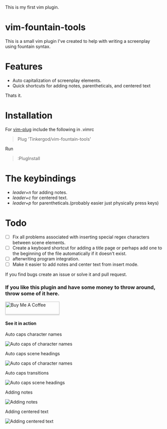 This is my first vim plugin.
# vim-fountain-tools
This is a small vim plugin I've created to help with writing a screenplay using fountain syntax.

# Features
* Auto capitalization of screenplay elements.
* Quick shortcuts for adding notes, parentheticals, and centered text

Thats it.

# Installation
For [vim-plug](https://github.com/junegunn/vim-plug)
include the following in .vimrc
> Plug 'Tinkergod/vim-fountain-tools' 

Run
> :PlugInstall

# The keybindings
* _leader+n_ for adding notes.
* _leader+c_ for centered text.
* _leader+p_ for parentheticals.(probably easier just physically press keys)

# Todo
- [ ] Fix all problems associated with inserting special regex characters between scene elements.
- [ ] Create a keyboard shortcut for adding a title page or perhaps add one to the beginning of the file automatically if it doesn't exist.
- [ ] afterwriting program integration.
- [ ] Make it easier to add notes and center text from insert mode.

If you find bugs create an issue or solve it and pull request.

### If you like this plugin and have some money to throw around, throw some of it here.

<a href="https://www.buymeacoffee.com/3IEeHYx4G" target="_blank"><img src="https://www.buymeacoffee.com/assets/img/custom_images/orange_img.png" alt="Buy Me A Coffee" style="height: 41px !important;width: 174px !important;box-shadow: 0px 3px 2px 0px rgba(190, 190, 190, 0.5) !important;-webkit-box-shadow: 0px 3px 2px 0px rgba(190, 190, 190, 0.5) !important;" ></a>

#### See it in action

Auto caps character names

![Auto caps of character names](https://i.imgur.com/IH1GRPH.gif)

Auto caps scene headings

![Auto caps of character names](https://i.imgur.com/NCl4jpW.gif)

Auto caps transitions

![Auto caps scene headings](https://i.imgur.com/3HW7Peo.gif)

Adding notes

![Adding notes](https://i.imgur.com/BdUz0Pg.gif)

Adding centered text

![Adding centered text](https://i.imgur.com/PQvSUDC.gif)
